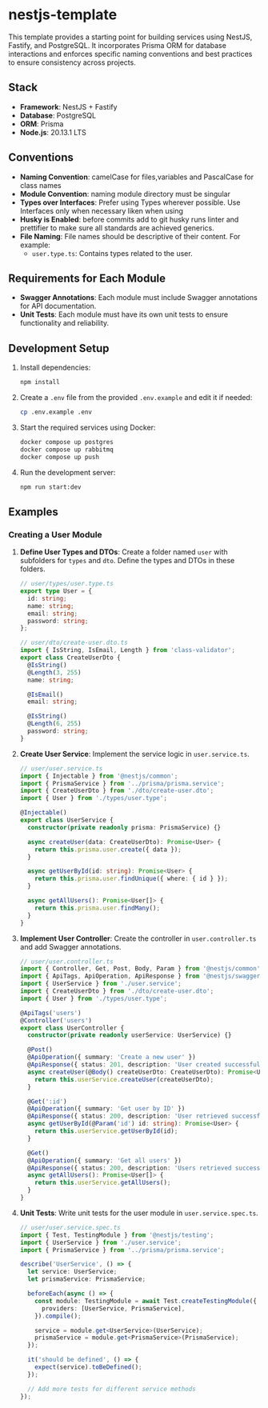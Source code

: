 # nestjs-template

This template provides a starting point for building services using NestJS, Fastify, and PostgreSQL. It incorporates Prisma ORM for database interactions and enforces specific naming conventions and best practices to ensure consistency across projects.

## Stack

- **Framework**: NestJS + Fastify
- **Database**: PostgreSQL
- **ORM**: Prisma
- **Node.js**: 20.13.1 LTS

## Conventions

- **Naming Convention**: camelCase for files,variables and PascalCase for class names
- **Module Convention**: naming module directory must be singular
- **Types over Interfaces**: Prefer using Types wherever possible. Use Interfaces only when necessary liken when using 
- **Husky is Enabled**: before commits add to git husky runs linter and prettifier to make sure all standards are achieved
generics.
- **File Naming**: File names should be descriptive of their content. For example:
  - `user.type.ts`: Contains types related to the user.

## Requirements for Each Module

- **Swagger Annotations**: Each module must include Swagger annotations for API documentation.
- **Unit Tests**: Each module must have its own unit tests to ensure functionality and reliability.

## Development Setup

1. Install dependencies:

   ```bash
   npm install
   ```

2. Create a `.env` file from the provided `.env.example` and edit it if needed:

   ```bash
   cp .env.example .env
   ```

3. Start the required services using Docker:

   ```bash
   docker compose up postgres
   docker compose up rabbitmq
   docker compose up push
   ```

4. Run the development server:
   ```bash
   npm run start:dev
   ```

## Examples

### Creating a User Module

1. **Define User Types and DTOs**: Create a folder named `user` with subfolders for `types` and `dto`. Define the types and DTOs in these folders.

   ```typescript
   // user/types/user.type.ts
   export type User = {
     id: string;
     name: string;
     email: string;
     password: string;
   };
   ```

   ```typescript
   // user/dto/create-user.dto.ts
   import { IsString, IsEmail, Length } from 'class-validator';
   export class CreateUserDto {
     @IsString()
     @Length(3, 255)
     name: string;

     @IsEmail()
     email: string;

     @IsString()
     @Length(6, 255)
     password: string;
   }
   ```

2. **Create User Service**: Implement the service logic in `user.service.ts`.

   ```typescript
   // user/user.service.ts
   import { Injectable } from '@nestjs/common';
   import { PrismaService } from '../prisma/prisma.service';
   import { CreateUserDto } from './dto/create-user.dto';
   import { User } from './types/user.type';

   @Injectable()
   export class UserService {
     constructor(private readonly prisma: PrismaService) {}

     async createUser(data: CreateUserDto): Promise<User> {
       return this.prisma.user.create({ data });
     }

     async getUserById(id: string): Promise<User> {
       return this.prisma.user.findUnique({ where: { id } });
     }

     async getAllUsers(): Promise<User[]> {
       return this.prisma.user.findMany();
     }
   }
   ```

3. **Implement User Controller**: Create the controller in `user.controller.ts` and add Swagger annotations.

   ```typescript
   // user/user.controller.ts
   import { Controller, Get, Post, Body, Param } from '@nestjs/common';
   import { ApiTags, ApiOperation, ApiResponse } from '@nestjs/swagger';
   import { UserService } from './user.service';
   import { CreateUserDto } from './dto/create-user.dto';
   import { User } from './types/user.type';

   @ApiTags('users')
   @Controller('users')
   export class UserController {
     constructor(private readonly userService: UserService) {}

     @Post()
     @ApiOperation({ summary: 'Create a new user' })
     @ApiResponse({ status: 201, description: 'User created successfully' })
     async createUser(@Body() createUserDto: CreateUserDto): Promise<User> {
       return this.userService.createUser(createUserDto);
     }

     @Get(':id')
     @ApiOperation({ summary: 'Get user by ID' })
     @ApiResponse({ status: 200, description: 'User retrieved successfully' })
     async getUserById(@Param('id') id: string): Promise<User> {
       return this.userService.getUserById(id);
     }

     @Get()
     @ApiOperation({ summary: 'Get all users' })
     @ApiResponse({ status: 200, description: 'Users retrieved successfully' })
     async getAllUsers(): Promise<User[]> {
       return this.userService.getAllUsers();
     }
   }
   ```

4. **Unit Tests**: Write unit tests for the user module in `user.service.spec.ts`.

   ```typescript
   // user/user.service.spec.ts
   import { Test, TestingModule } from '@nestjs/testing';
   import { UserService } from './user.service';
   import { PrismaService } from '../prisma/prisma.service';

   describe('UserService', () => {
     let service: UserService;
     let prismaService: PrismaService;

     beforeEach(async () => {
       const module: TestingModule = await Test.createTestingModule({
         providers: [UserService, PrismaService],
       }).compile();

       service = module.get<UserService>(UserService);
       prismaService = module.get<PrismaService>(PrismaService);
     });

     it('should be defined', () => {
       expect(service).toBeDefined();
     });

     // Add more tests for different service methods
   });
   ```
